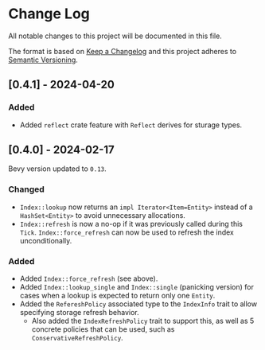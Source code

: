 
# Change Log
All notable changes to this project will be documented in this file.

The format is based on [Keep a Changelog](http://keepachangelog.com/)
and this project adheres to [Semantic Versioning](http://semver.org/).

## [0.4.1] - 2024-04-20

### Added
- Added `reflect` crate feature with `Reflect` derives for sturage types.

## [0.4.0] - 2024-02-17

Bevy version updated to `0.13`.

### Changed
- `Index::lookup` now returns an `impl Iterator<Item=Entity>` instead of a
  `HashSet<Entity>` to avoid unnecessary allocations.
- `Index::refresh` is now a no-op if it was previously called during this `Tick`.
  `Index::force_refresh` can now be used to refresh the index unconditionally.

### Added
- Added `Index::force_refresh` (see above).
- Added `Index::lookup_single` and `Index::single` (panicking version) for
  cases when a lookup is expected to return only one `Entity`.
- Added the `RefereshPolicy` associated type to the `IndexInfo` trait to allow
  specifying storage refresh behavior.
  - Also added the `IndexRefreshPolicy` trait to support this, as well as 5
    concrete policies that can be used, such as `ConservativeRefreshPolicy`.
